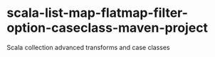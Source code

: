 # scala-list-map-flatmap-filter-option-caseclass-maven-project
Scala collection advanced transforms and case classes
